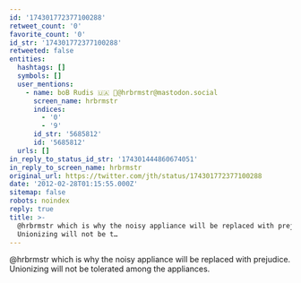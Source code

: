 ```yaml
---
id: '174301772377100288'
retweet_count: '0'
favorite_count: '0'
id_str: '174301772377100288'
retweeted: false
entities:
  hashtags: []
  symbols: []
  user_mentions:
    - name: boB Rudis 🇺🇦 🐘@hrbrmstr@mastodon.social
      screen_name: hrbrmstr
      indices:
        - '0'
        - '9'
      id_str: '5685812'
      id: '5685812'
  urls: []
in_reply_to_status_id_str: '174301444860674051'
in_reply_to_screen_name: hrbrmstr
original_url: https://twitter.com/jth/status/174301772377100288
date: '2012-02-28T01:15:55.000Z'
sitemap: false
robots: noindex
reply: true
title: >-
  @hrbrmstr which is why the noisy appliance will be replaced with prejudice.
  Unionizing will not be t…
---
```


@hrbrmstr which is why the noisy appliance will be replaced with prejudice. Unionizing will not be tolerated among the appliances.